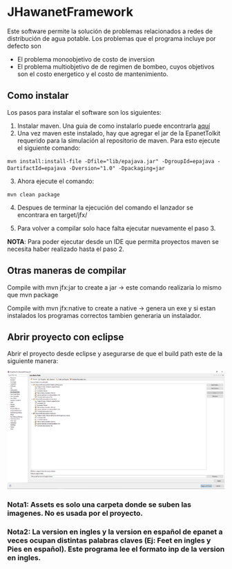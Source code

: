 # JHawanetFramework

Este software permite la solución de problemas relacionados a redes de distribución de agua potable. Los problemas que el programa incluye por defecto son
+ El problema monoobjetivo de costo de inversion
+ El problema multiobjetivo de de regimen de bombeo, cuyos objetivos son el costo energetico y el costo de mantenimiento.

## Como instalar

Los pasos para instalar el software son los siguientes:

1. Instalar maven. Una guia de como instalarlo puede encontrarla [aquí](hhttps://maven.apache.org/index.html)
2. Una vez maven este instalado, hay que agregar el jar de la EpanetTolkit requerido para la simulación al repositorio de maven. Para esto ejecute el siguiente comando: 

```
mvn install:install-file -Dfile="lib/epajava.jar" -DgroupId=epajava -DartifactId=epajava -Dversion="1.0" -Dpackaging=jar
```
3. Ahora ejecute el comando:
```
mvn clean package
``` 
4. Despues de terminar la ejecución del comando el lanzador se encontrara en target/jfx/

5. Para volver a compilar solo hace falta ejecutar nuevamente el paso 3.

**NOTA**: Para poder ejecutar desde un IDE que permita proyectos maven se necesita haber realizado hasta el paso 2.

## Otras maneras de compilar
Compile with mvn jfx:jar to create a jar -> este comando realizaria lo mismo que mvn package

Compile with mvn jfx:native to create a native -> genera un exe y si estan instalados los programas correctos tambien generaria un instalador.

## Abrir proyecto con eclipse

Abrir el proyecto desde eclipse y asegurarse de que el build path este de la siguiente manera:

![BuildPath](assets/BuildPath.png)

### Nota1: Assets es solo una carpeta donde se suben las imagenes. No es usada por el proyecto.
### Nota2: La version en ingles y la version en español de epanet a veces ocupan distintas palabras claves (Ej: Feet en ingles y Pies en español). Este programa lee el formato inp de la version en ingles.
